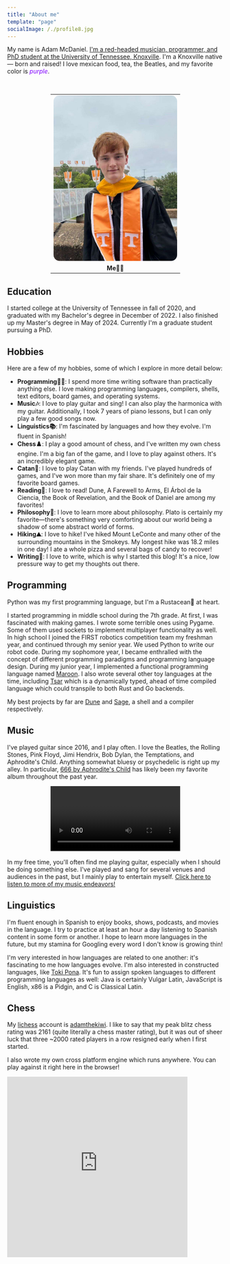 ```yaml
---
title: "About me"
template: "page"
socialImage: /./profile8.jpg
---
```


<p style="display: inline">My name is Adam McDaniel. <a href="https://adam-mcdaniel.github.io/">I'm a red-headed musician, programmer, and PhD student at the University of Tennessee, Knoxville</a>. I'm a Knoxville native — born and raised! I love mexican food, tea, the Beatles, and my favorite color is</p> <i style="color: #7F00FF; display: inline;">purple</i>.

<br/><div align="center" style="width:100%; height: fit-content; block-size: fit-content;"><table style="width:60%"><tr><td><a href="https://adam-mcdaniel.github.io/"><img style="border-radius: 1em;" src="./profile8.jpg" alt="Me"/></a></td></tr><tr><td style="text-align: center; vertical-align: middle;"><b>Me🧑‍🦰</b></td></tr></table></div>

## Education

I started college at the University of Tennessee in fall of 2020, and graduated with my Bachelor's degree in December of 2022. I also finished up my Master's degree in May of 2024. Currently I'm a graduate student pursuing a PhD.

## Hobbies

Here are a few of my hobbies, some of which I explore in more detail below:

- **Programming👨‍💻**: I spend more time writing software than practically anything else. I love making programming languages, compilers, shells, text editors, board games, and operating systems.
- **Music🎶**: I love to play guitar and sing! I can also play the harmonica with my guitar. Additionally, I took 7 years of piano lessons, but I can only play a few good songs now.
- **Linguistics📚**: I'm fascinated by languages and how they evolve. I'm fluent in Spanish!
- **Chess♟️**: I play a good amount of chess, and I've written my own chess engine. I'm a big fan of the game, and I love to play against others. It's an incredibly elegant game.
- **Catan🏡**: I love to play Catan with my friends. I've played hundreds of games, and I've won more than my fair share. It's definitely one of my favorite board games.
- **Reading📖**: I love to read! Dune, A Farewell to Arms, El Árbol de la Ciencia, the Book of Revelation, and the Book of Daniel are among my favorites!
- **Philosophy💭**: I love to learn more about philosophy. Plato is certainly my favorite—there's something very comforting about our world being a shadow of some abstract world of forms.
- **Hiking⛰️**: I love to hike! I've hiked Mount LeConte and many other of the surrounding mountains in the Smokeys. My longest hike was 18.2 miles in one day! I ate a whole pizza and several bags of candy to recover!
- **Writing📝**: I love to write, which is why I started this blog! It's a nice, low pressure way to get my thoughts out there.

## Programming

Python was my first programming language, but I'm a Rustacean🦀 at heart.

I started programming in middle school during the 7th grade. At first, I was fascinated with making games. I wrote some terrible ones using Pygame. Some of them used sockets to implement multiplayer functionality as well. In high school I joined the FIRST robotics competition team my freshman year, and continued through my senior year. We used Python to write our robot code. During my sophomore year, I became enthralled with the concept of different programming paradigms and programming language design. During my junior year, I implemented a functional programming language named [Maroon](https://github.com/adam-mcdaniel/maroon). I also wrote several other toy languages at the time, including [Tsar](https://github.com/adam-mcdaniel/tsar) which is a dynamically typed, ahead of time compiled language which could transpile to both Rust and Go backends.

My best projects by far are [Dune](https://github.com/adam-mcdaniel/dune) and [Sage](https://github.com/adam-mcdaniel/sage), a shell and a compiler respectively.

## Music

I've played guitar since 2016, and I play often. I love the Beatles, the Rolling Stones, Pink Floyd, Jimi Hendrix, Bob Dylan, the Temptations, and Aphrodite's Child. Anything somewhat bluesy or psychedelic is right up my alley. In particular, [666 by Aphrodite's Child](https://open.spotify.com/album/2lWDphDAlgk8PNdODreJwv?si=_SmyNGqiRyyl6ib1HxcKoA) has likely been my favorite album throughout the past year.

<center>
    <video width="60%" controls>
        <source src="./media/junk.webm" type="video/webm">
        Your browser does not support the video tag.
    </video>
</center>

In my free time, you'll often find me playing guitar, especially when I should be doing something else. I've played and sang for several venues and audiences in the past, but I mainly play to entertain myself. [Click here to listen to more of my music endeavors!](https://adam-mcdaniel.github.io/music)

## Linguistics

I'm fluent enough in Spanish to enjoy books, shows, podcasts, and movies in the language. I try to practice at least an hour a day listening to Spanish content in some form or another. I hope to learn more languages in the future, but my stamina for Googling every word I don't know is growing thin!

I'm very interested in how languages are related to one another: it's fascinating to me how languages evolve. I'm also interested in constructed languages, like [Toki Pona](https://en.wikipedia.org/wiki/Toki_Pona). It's fun to assign spoken languages to different programming languages as well: Java is certainly Vulgar Latin, JavaScript is English, x86 is a Pidgin, and C is Classical Latin.

## Chess

My [lichess](https://lichess.org) account is [adamthekiwi](https://lichess.org/@/adamthekiwi). I like to say that my peak blitz chess rating was 2161 (quite literally a chess master rating), but it was out of sheer luck that three ~2000 rated players in a row resigned early when I first started.

I also wrote my own cross platform engine which runs anywhere. You can play against it right here in the browser!

<embed type="text/html" src="https://adam-mcdaniel.github.io/chess-engine/examples/chess-web/chess-best.html" width="420" height="420"/>